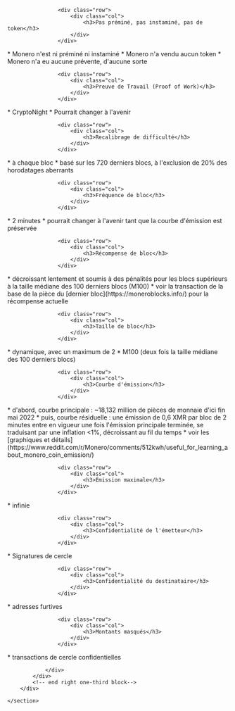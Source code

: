 <div class="about-monero">
    <section class="container">
        <div class="row">
            <!-- left two-thirds block-->
            <div class="full col-xs-12">
                <div class="info-block text-adapt">

                    <div class="row">
                        <div class="col">
                            <h3>Pas préminé, pas instaminé, pas de token</h3>
                        </div>
                    </div>

<div markdown="1">
* Monero n'est ni préminé ni instaminé
* Monero n'a vendu aucun token
* Monero n'a eu aucune prévente, d'aucune sorte
</div>

                    <div class="row">
                        <div class="col">
                            <h3>Preuve de Travail (Proof of Work)</h3>
                        </div>
                    </div>

<div markdown="1">
* CryptoNight
* Pourrait changer à l'avenir
</div>

                    <div class="row">
                        <div class="col">
                            <h3>Recalibrage de difficulté</h3>
                        </div>
                    </div>

<div markdown="1">
* à chaque bloc
* basé sur les 720 derniers blocs, à l'exclusion de 20% des horodatages aberrants
</div>

                    <div class="row">
                        <div class="col">
                            <h3>Fréquence de bloc</h3>
                        </div>
                    </div>

<div markdown="1">
* 2 minutes
* pourrait changer à l'avenir tant que la courbe d'émission est préservée
</div>

                    <div class="row">
                        <div class="col">
                            <h3>Récompense de bloc</h3>
                        </div>
                    </div>

<div markdown="1">
* décroissant lentement et soumis à des pénalités pour les blocs supérieurs à la taille médiane des 100 derniers blocs (M100)
* voir la transaction de la base de la pièce du [dernier bloc](https://moneroblocks.info/) pour la récompense actuelle
</div>

                    <div class="row">
                        <div class="col">
                            <h3>Taille de bloc</h3>
                        </div>
                    </div>

<div markdown="1">
* dynamique, avec un maximum de 2 * M100 (deux fois la taille médiane des 100 derniers blocs)
</div>

                    <div class="row">
                        <div class="col">
                            <h3>Courbe d'émission</h3>
                        </div>
                    </div>

<div markdown="1">
* d'abord, courbe principale : ~18,132 million de pièces de monnaie d'ici fin mai 2022
* puis, courbe résiduelle : une émission de 0,6 XMR par bloc de 2 minutes entre en vigueur une fois l'émission principale terminée, se traduisant par une inflation <1%, décroissant au fil du temps
* voir les [graphiques et détails](https://www.reddit.com/r/Monero/comments/512kwh/useful_for_learning_about_monero_coin_emission/)
</div>

                    <div class="row">
                        <div class="col">
                            <h3>Émission maximale</h3>
                        </div>
                    </div>

<div markdown="1">
* infinie
</div>

                    <div class="row">
                        <div class="col">
                            <h3>Confidentialité de l'émetteur</h3>
                        </div>
                    </div>

<div markdown="1">
* Signatures de cercle
</div>

                    <div class="row">
                        <div class="col">
                            <h3>Confidentialité du destinataire</h3>
                        </div>
                    </div>

<div markdown="1">
* adresses furtives
</div>

                    <div class="row">
                        <div class="col">
                            <h3>Montants masqués</h3>
                        </div>
                    </div>

<div markdown="1">
* transactions de cercle confidentielles
</div>

                </div>
            </div>
            <!-- end right one-third block-->
        </div>

    </section>
</div>
